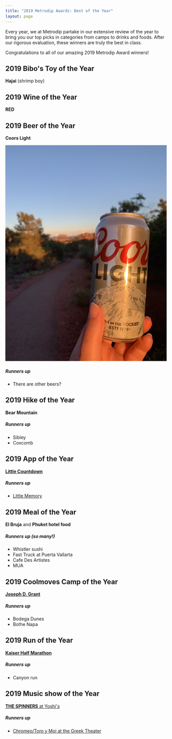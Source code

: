 ```yaml
---
title: "2019 Metrodip Awards: Best of the Year"
layout: page
---
```


Every year, we at Metrodip partake in our extensive review of the year to bring you our top picks in categories from camps to drinks and foods. After our rigorous evaluation, these winners are truly the best in class.

Congratulations to all of our amazing 2019 Metrodip Award winners!


## 2019 Bibo's Toy of the Year
**Hajai** (shrimp boy)

## 2019 Wine of the Year
**RED**

## 2019 Beer of the Year
**Coors Light**

![Coors Light](coorslight.jpeg)

##### Runners up
* There are other beers?

## 2019 Hike of the Year
**Bear Mountain**

##### Runners up
* Sibley
* Coxcomb

## 2019 App of the Year
[**Little Countdown**](https://littlecountdown.com)

##### Runners up
* [Little Memory](https://thelittlememory.com)

## 2019 Meal of the Year
**El Bruja** and **Phuket hotel food**

##### Runners up (so many!)
* Whistler sushi
* Fast Truck at Puerta Vallarta
* Cafe Des Artistes
* MUA

## 2019 Coolmoves Camp of the Year
**[Joseph D. Grant](/coolmoves/2019-05-03-joseph-d-grant-park)**

##### Runners up
* Bodega Dunes
* Bothe Napa

## 2019 Run of the Year
[**Kaiser Half Marathon**](https://results.rmraces.live/kaiser-permanente/events/2019/kaiser-permanente-san-francisco-half-marathon-10k--5k/903/entrant?share=1)

##### Runners up
* Canyon run

## 2019 Music show of the Year
[**THE SPINNERS** at Yoshi's](https://kblx.com/event/the-spinners-at-yoshis-oakland/)

##### Runners up
* [Chromeo/Toro y Moi at the Greek Theater](http://www.thegreektheatreberkeley.com/events/chromeo-toro-y-moi-noname/)

